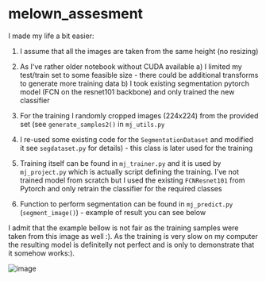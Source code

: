 # melown_assesment
I made my life a bit easier:
  1) I assume that all the images are taken from the same height (no resizing)
  2) As I've rather older notebook without CUDA available
    a) I limited my test/train set to some feasible size - there could be additional transforms to generate more training data
    b) I took existing segmentation pytorch model (FCN on the resnet101 backbone) and only trained the new classifier
    
  3) For the training I randomly cropped images (224x224) from the provided set (see  ``generate_samples2()`` in ``mj_utils.py``
  4) I re-used some existing code for the ``SegmentationDataset`` and modified it see ``segdataset.py`` for details) - this class is later used for the training
  5) Training itself can be found in ``mj_trainer.py`` and it is used by ``mj_project.py`` which is actually script defining the training. I've not trained model from scratch but I used the existing ``FCNResnet101`` from Pytorch and only retrain the classifier for the required classes
  6) Function to perform segmentation can be found in ``mj_predict.py`` (``segment_image()``) - example of result you can see below

I admit that the example bellow is not fair as the training samples were taken from this image as well :). As the training is very slow on my computer the resulting model is definitelly not perfect and is only to demonstrate that it somehow works:). 
  


![image](https://user-images.githubusercontent.com/75313287/114025149-1e302780-9875-11eb-938c-1e6f6e0d7f02.png)
